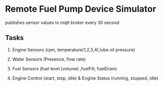 # Remote Fuel Pump Device Simulator

publishes sensor values to mqtt broker every 30 second

## Tasks

1. Engine Sensors (rpm, temperature(1,2,3,4),lube oil pressure)

2. Water Sensors (Presence, flow rate)

3. Fuel Sensors (fuel level (volume) ,fuelFill, fuelDrain)

4. Engine Control (start, stop, idle) & Engine Status (running, stopped, idle)
